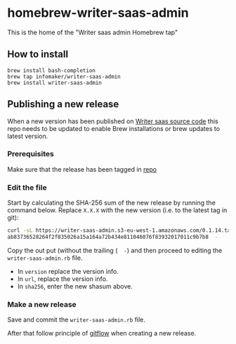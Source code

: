 # homebrew-writer-saas-admin

This is the home of the "Writer saas admin Homebrew tap"

## How to install

```
brew install bash-completion
brew tap infomaker/writer-saas-admin
brew install writer-saas-admin
```

## Publishing a new release

When a new version has been published on [Writer saas source code](https://bitbucket.org/infomaker/writer-saas-admin/) this repo needs to be updated to enable Brew installations or brew updates to latest version.

### Prerequisites

Make sure that the release has been tagged in [repo](https://bitbucket.org/infomaker/writer-saas-admin/)

### Edit the file

Start by calculating the SHA-256 sum of the new release by running the command below.
Replace `X.X.X` with the new version (i.e. to the latest tag in git):

```bash
curl -sL https://writer-saas-admin.s3-eu-west-1.amazonaws.com/0.1.14.tar.gz | shasum -a 256
ab83736528264f2f835026a15a164a72b434e811046076f83932017011c9b7b8  -
```

Copy the out put (without the trailing (`  -`) and then proceed to editing the `writer-saas-admin.rb` file.

- In `version` replace the version info.
- In `url`, replace the version info.
- In `sha256`, enter the new shasum above.

### Make a new release

Save and commit the `writer-saas-admin.rb` file.

After that follow principle of [gitflow](https://www.atlassian.com/git/tutorials/comparing-workflows/gitflow-workflow) when creating a new release.

